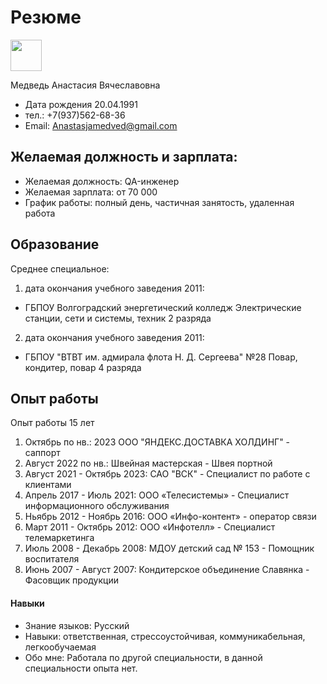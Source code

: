 # Резюме

<img src="https://sun9-26.userapi.com/impg/4OJEpVb1fQt4BPG6BZhiTBvlFiRg3Ra70XsL2Q/dAHVzW2vf1w.jpg?size=1620x2160&quality=95&sign=6d17bac7fdffbb1d37c79964390ac273&type=album" width="50"/>

Медведь Анастасия Вячеславовна
- Дата рождения 20.04.1991
- тел.: +7(937)562-68-36
- Email: Anastasjamedved@gmail.com

## Желаемая должность и зарплата: 
- Желаемая должность: QA-инженер
- Желаемая зарплата: от 70 000
- График работы: полный день, частичная занятость, удаленная работа

## Образование 

Среднее специальное:
1. дата окончания учебного заведения 2011:
- ГБПОУ Волгоградский энергетический колледж
Электрические станции, сети и системы, техник  2 разряда
2. дата окончания учебного заведения 2011:
- ГБПОУ "ВТВТ им. адмирала флота Н. Д. Сергеева" №28
Повар, кондитер, повар 4 разряда

## Опыт работы

Опыт работы 15 лет
1. Октябрь по нв.: 2023 ООО "ЯНДЕКС.ДОСТАВКА ХОЛДИНГ" - саппорт
2. Август 2022 по нв.: Швейная мастерская - Швея портной
3. Август 2021 - Октябрь 2023: САО "ВСК" - Специалист по работе с клиентами
4. Апрель 2017 - Июль 2021: ООО «Телесистемы» - Специалист информационного обслуживания
5. Ньябрь 2012 - Ноябрь 2016: ООО «Инфо-контент» - оператор связи
6. Март 2011 - Октябрь 2012: ООО «Инфотелл» - Специалист телемаркетинга
7. Июль 2008 - Декабрь 2008: МДОУ детский сад № 153 - Помощник воспитателя
8. Июнь 2007 - Август 2007: Кондитерское объединение Славянка - Фасовщик продукции

#### Навыки
- Знание языков: Русский
- Навыки: ответственная, стрессоустойчивая, коммуникабельная, легкообучаемая 
- Обо мне: Работала по другой специальности, в данной специальности опыта нет. 